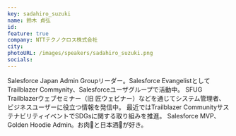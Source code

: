 ```yaml
---
key: sadahiro_suzuki
name: 鈴木 貞弘
id: 
feature: true
company: NTTテクノクロス株式会社
city: 
photoURL: /images/speakers/sadahiro_suzuki.png
socials:
---
```

Salesforce Japan Admin Groupリーダー。Salesforce EvangelistとしてTrailblazer Commynity、Salesforceユーザグループで活動中。
SFUG Trailblazerウェブセミナー（旧 匠ウェビナー）などを通じてシステム管理者、ビジネスユーザーに役立つ情報を発信中。
最近ではTrailblazer CommunityサステナビリティイベントでSDGsに関する取り組みを推進。
Salesforce MVP、Golden Hoodie Admin。お肉🍖と日本酒🍶が好き。